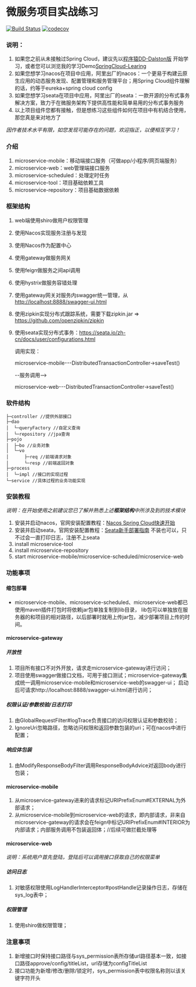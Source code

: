 # 微服务项目实战练习
[![Build Status](https://travis-ci.com/mwk719/microservice-practice.svg?branch=master)](https://travis-ci.com/mwk719/microservice-practice)
[![codecov](https://codecov.io/gh/mwk719/microservice-practice/branch/master/graph/badge.svg)](https://codecov.io/gh/mwk719/microservice-practice)

### 说明：
1. 如果您之前从未接触过Spring Cloud，建议先以[程序猿DD-Dalston版](http://blog.didispace.com/spring-cloud-learning/) 开始学习，或者您可以浏览我的学习Demo[SpringCloud-Learing](https://github.com/mwk719/SpringCloud-Learing)
2. 如果您想学习nacos在项目中应用，阿里出厂的nacos：一个更易于构建云原生应用的动态服务发现、配置管理和服务管理平台；用Spring Cloud组件理解的话，约等于eureka+spring cloud config
3. 如果您想学习seata在项目中应用，阿里出厂的seata：一款开源的分布式事务解决方案，致力于在微服务架构下提供高性能和简单易用的分布式事务服务
4. 以上项目组件您都有接触，但是想练习这些组件如何在项目中有机结合使用，那您真是来对地方了

*因作者技术水平有限，如您发现可能存在的问题，欢迎指正，以便相互学习！*

### 介绍
1. microservice-mobile：移动端接口服务（可做app/小程序/网页端服务）
2. microservice-web：web管理端接口服务
3. microservice-scheduled：处理定时任务
4. microservice-tool：项目基础依赖工具
5. microservice-repository：项目基础数据依赖

### 框架结构
1. web端使用shiro做用户权限管理

2. 使用Nacos实现服务注册与发现

3. 使用Nacos作为配置中心

4. 使用gateway做服务网关

5. 使用feign做服务之间api调用

6. 使用hystrix做服务容错处理

7. 使用gateway网关对服务内swagger统一管理，从<http://localhost:8888/swagger-ui.html>

8. 使用zipkin实现分布式跟踪系统，需要下载zipkin.jar => https://github.com/openzipkin/zipkin

9. 使用seata实现分布式事务：https://seata.io/zh-cn/docs/user/configurations.html

   调用实现：

   microservice-mobile---DistributedTransactionController->saveTest()  

   --服务调用-->

   microservice-web---DistributedTransactionController->saveTest()  

### 软件结构
````
├─controller //提供外部接口
├─dao 
│  └─queryFactory //自定义查询
│  └─repository //jpa查询
├─pojo
│  ├─bo //业务对象
│  └─vo 
│      ├─req //前端请求对象
│      └─resp //前端返回对象
├─process
│  └─impl //接口的实现过程
└─service //具体过程的业务功能实现
````

### 安装教程

*说明：在开始使用之前建议您已了解并熟悉上述**框架结构**中所涉及到的技术模块*

1. 安装并启动nacos，官网安装配置教程：[Nacos Spring Cloud快速开始](https://nacos.io/zh-cn/docs/quick-start-spring-cloud.html)
2. 安装并启动seata，官网安装配置教程：[Seata新手部署指南](https://seata.io/zh-cn/docs/ops/deploy-guide-beginner.html) 不装也可以，只不过会一直打印日志，注册不上seata
3. install microservice-tool
4. install microservice-repository
5. start microservice-mobile/microservice-scheduled/microservice-web

### 功能事项

#### 缩包部署

- microservice-mobile、microservice-scheduled、microservice-web都已使用maven插件打包时将依赖jar包单独复制到lib目录，
  lib包可以单独放在服务器的和项目的相对路径，以后部署时就用上传jar包，减少部署项目上传的时间。

#### microservice-gateway

##### 开放性

1. 项目所有接口不对外开放，请求走microservice-gateway进行访问；
2. 项目使用swagger做接口文档，可用于接口测试；microservice-gateway集成统一调用microservice-mobile和microservice-web的swagger-ui；
   启动后可请求http://localhost:8888/swagger-ui.html进行访问；

##### 权限认证/参数校验/日志打印

1. 由GlobalRequestFilter#logTrace负责接口的访问权限认证和参数校验；
2. IgnoreUri忽略路径，忽略访问权限和返回参数包装的uri；可在nacos中进行配置；

##### 响应体包装

1. 由ModifyResponseBodyFilter调用ResponseBodyAdvice对返回body进行包装；

#### microservice-mobile

1. 从microservice-gateway进来的请求标记URIPrefixEnum#EXTERNAL为外部请求；
2. 从microservice-mobile到microservice-web的请求，即内部请求，非来自microservice-gateway的请求会在feign中标记URIPrefixEnum#INTERIOR为内部请求；内部服务调用不包装返回体；//后续可做拦截处理等

#### microservice-web

*说明：系统用户首先登陆，登陆后可以调用接口获取自己的权限菜单*

##### 访问日志

1. 对敏感权限使用LogHandlerInterceptor#postHandle记录操作日志，存储在sys_log表中；

##### 权限管理

1. 使用shiro做权限管理；

### 注意事项

1. 新增接口时保持接口路径与sys_permission表所存储url路径基本一致，如接口路径approve/config/titleList，url存储为configTitleList
2. 接口功能为新增/修改/删除/锁定时，sys_permission表中权限名称则以该关键字符开头
